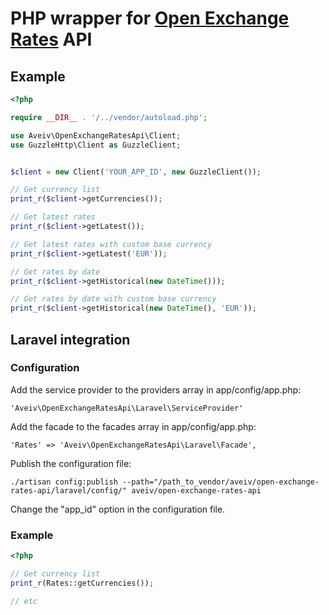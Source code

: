 # PHP wrapper for [Open Exchange Rates](https://openexchangerates.org) API
## Example
```php
<?php

require __DIR__ . '/../vendor/autoload.php';

use Aveiv\OpenExchangeRatesApi\Client;
use GuzzleHttp\Client as GuzzleClient;


$client = new Client('YOUR_APP_ID', new GuzzleClient());

// Get currency list
print_r($client->getCurrencies());

// Get latest rates
print_r($client->getLatest());

// Get latest rates with custom base currency
print_r($client->getLatest('EUR'));

// Get rates by date
print_r($client->getHistorical(new DateTime()));

// Get rates by date with custom base currency
print_r($client->getHistorical(new DateTime(), 'EUR'));
```
## Laravel integration
### Configuration
Add the service provider to the providers array in app/config/app.php:
```
'Aveiv\OpenExchangeRatesApi\Laravel\ServiceProvider'
```
Add the facade to the facades array in app/config/app.php:
```
'Rates' => 'Aveiv\OpenExchangeRatesApi\Laravel\Facade',
```
Publish the configuration file:
```
./artisan config:publish --path="/path_to_vendor/aveiv/open-exchange-rates-api/laravel/config/" aveiv/open-exchange-rates-api
```
Change the "app_id" option in the configuration file.
### Example
```php
<?php

// Get currency list
print_r(Rates::getCurrencies());

// etc
```
